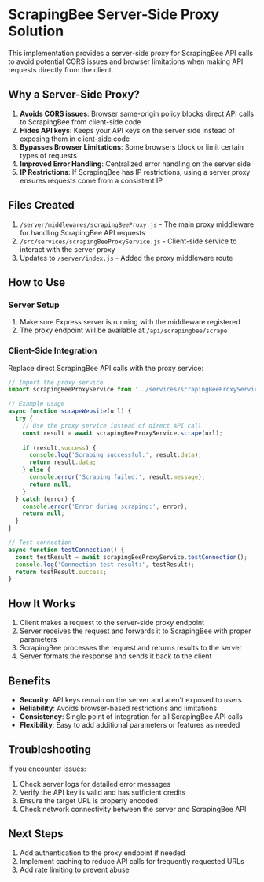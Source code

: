 # ScrapingBee Server-Side Proxy Solution

This implementation provides a server-side proxy for ScrapingBee API calls to avoid potential CORS issues and browser limitations when making API requests directly from the client.

## Why a Server-Side Proxy?

1. **Avoids CORS issues**: Browser same-origin policy blocks direct API calls to ScrapingBee from client-side code
2. **Hides API keys**: Keeps your API keys on the server side instead of exposing them in client-side code
3. **Bypasses Browser Limitations**: Some browsers block or limit certain types of requests
4. **Improved Error Handling**: Centralized error handling on the server side
5. **IP Restrictions**: If ScrapingBee has IP restrictions, using a server proxy ensures requests come from a consistent IP

## Files Created

1. `/server/middlewares/scrapingBeeProxy.js` - The main proxy middleware for handling ScrapingBee API requests
2. `/src/services/scrapingBeeProxyService.js` - Client-side service to interact with the server proxy
3. Updates to `/server/index.js` - Added the proxy middleware route

## How to Use

### Server Setup

1. Make sure Express server is running with the middleware registered
2. The proxy endpoint will be available at `/api/scrapingbee/scrape`

### Client-Side Integration

Replace direct ScrapingBee API calls with the proxy service:

```javascript
// Import the proxy service
import scrapingBeeProxyService from '../services/scrapingBeeProxyService';

// Example usage
async function scrapeWebsite(url) {
  try {
    // Use the proxy service instead of direct API call
    const result = await scrapingBeeProxyService.scrape(url);
    
    if (result.success) {
      console.log('Scraping successful:', result.data);
      return result.data;
    } else {
      console.error('Scraping failed:', result.message);
      return null;
    }
  } catch (error) {
    console.error('Error during scraping:', error);
    return null;
  }
}

// Test connection
async function testConnection() {
  const testResult = await scrapingBeeProxyService.testConnection();
  console.log('Connection test result:', testResult);
  return testResult.success;
}
```

## How It Works

1. Client makes a request to the server-side proxy endpoint
2. Server receives the request and forwards it to ScrapingBee with proper parameters
3. ScrapingBee processes the request and returns results to the server
4. Server formats the response and sends it back to the client

## Benefits

- **Security**: API keys remain on the server and aren't exposed to users
- **Reliability**: Avoids browser-based restrictions and limitations
- **Consistency**: Single point of integration for all ScrapingBee API calls
- **Flexibility**: Easy to add additional parameters or features as needed

## Troubleshooting

If you encounter issues:

1. Check server logs for detailed error messages
2. Verify the API key is valid and has sufficient credits
3. Ensure the target URL is properly encoded
4. Check network connectivity between the server and ScrapingBee API

## Next Steps

1. Add authentication to the proxy endpoint if needed
2. Implement caching to reduce API calls for frequently requested URLs
3. Add rate limiting to prevent abuse